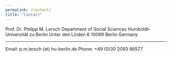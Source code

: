 ```yaml
---
permalink: /contact/
title: "Contact"
---
```


Prof. Dr. Philipp M. Lersch
Department of Social Sciences
Humboldt-Universität zu Berlin
Unter den Linden 6
10099 Berlin
Germany

___________________________________

Email: p.m.lersch (at) hu-berlin.de
Phone: +49 (0)30 2093 66577